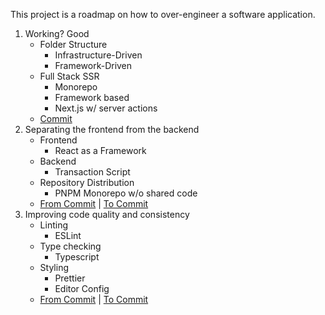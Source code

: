 This project is a roadmap on how to over-engineer a software application.

1. Working? Good
   - Folder Structure
     - Infrastructure-Driven
     - Framework-Driven
   - Full Stack SSR
     - Monorepo
     - Framework based
     - Next.js w/ server actions
   - [Commit](https://github.com/TiagoJacintoDev/over-engineered-erp/tree/2fea090a32eafa4e83998babce0ae2511ede0223)
2. Separating the frontend from the backend
   - Frontend
     - React as a Framework
   - Backend
     - Transaction Script
   - Repository Distribution
     - PNPM Monorepo w/o shared code
   - [From Commit](https://github.com/TiagoJacintoDev/over-engineered-erp/tree/71bb5d0b25f421286c566033a512822a4ff39333) | [To Commit](https://github.com/TiagoJacintoDev/over-engineered-erp/tree/dae2a525c5481de9493864bc67954cd113d58e5e)
3. Improving code quality and consistency
   - Linting
     - ESLint
   - Type checking
     - Typescript
   - Styling
     - Prettier
     - Editor Config
   - [From Commit](https://github.com/TiagoJacintoDev/over-engineered-erp/tree/52613c23f2f5ef7cdca5c46241a504ac23951f37) | [To Commit](https://github.com/TiagoJacintoDev/over-engineered-erp/tree/af5dbb9f0186ce4032bda55c2acb20e5a09715bc)
